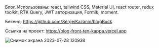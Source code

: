 Блог. Использованы: react, tailwind CSS, Material UI, react router, redux toolkit, RTK Query, JWT авторизация, Formik, moment.

Бекенд: https://github.com/SergeiKazanin/blogBack.

Ссылка на проект: https://blog-front-ten-kappa.vercel.app

![Снимок экрана 2023-07-28 120938](https://github.com/SergeiKazanin/blog-front/assets/105712313/855a90a0-b1eb-436d-96be-0ba747c1236e)
